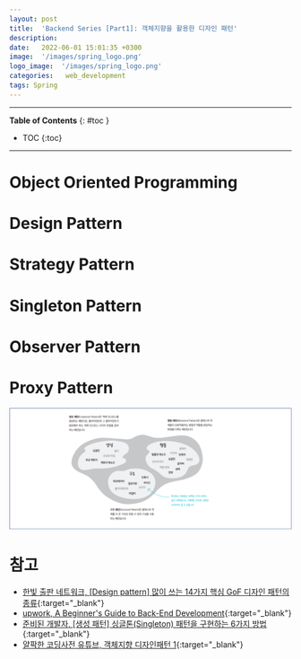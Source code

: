 ```yaml
---
layout: post
title:  'Backend Series [Part1]: 객체지향을 활용한 디자인 패턴'
description: 
date:   2022-06-01 15:01:35 +0300
image:  '/images/spring_logo.png'
logo_image:  '/images/spring_logo.png'
categories:   web_development
tags: Spring
---
```

---

**Table of Contents**
{: #toc }
*  TOC
{:toc}

---

# Object Oriented Programming

# Design Pattern

# Strategy Pattern

# Singleton Pattern

# Observer Pattern

# Proxy Pattern

![](/images/backend_2.png)

# 참고

- [한빛 출판 네트워크, [Design pattern] 많이 쓰는 14가지 핵심 GoF 디자인 패턴의 종류](https://www.hanbit.co.kr/channel/category/category_view.html?cms_code=CMS8616098823){:target="_blank"}
- [upwork, A Beginner's Guide to Back-End Development](https://www.upwork.com/resources/beginners-guide-back-end-development){:target="_blank"}
- [준비된 개발자, [생성 패턴] 싱글톤(Singleton) 패턴을 구현하는 6가지 방법](https://readystory.tistory.com/116?category=822867){:target="_blank"}
- [얄팍한 코딩사전 유튜브, 객체지향 디자인패턴 1](https://www.youtube.com/watch?v=lJES5TQTTWE){:target="_blank"}